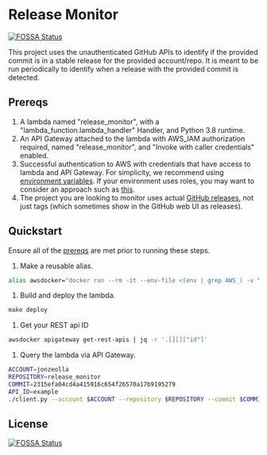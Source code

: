 # Release Monitor
[![FOSSA Status](https://app.fossa.com/api/projects/git%2Bgithub.com%2FJonZeolla%2Frelease_monitor.svg?type=shield)](https://app.fossa.com/projects/git%2Bgithub.com%2FJonZeolla%2Frelease_monitor?ref=badge_shield)


This project uses the unauthenticated GitHub APIs to identify if the provided commit is in a stable release for the provided account/repo. It is meant to be run periodically to identify when a release with the provided commit is detected.

## Prereqs
1. A lambda named "release_monitor", with a "lambda_function.lambda_handler" Handler, and Python 3.8 runtime.
1. An API Gateway attached to the lambda with AWS_IAM authorization required, named "release_monitor", and "Invoke with caller credentials" enabled.
1. Successful authentication to AWS with credentials that have access to lambda and API Gateway. For simplicity, we recommend using [environment variables](https://docs.aws.amazon.com/cli/latest/userguide/cli-configure-envvars.html). If your environment uses roles, you may want to consider an approach such as [this](https://github.com/JonZeolla/Configs/blob/15f088ff9a61ba9dffd4912914801692fd37eb60/apple/productivity/.zshrc#L160-L187).
1. The project you are looking to monitor uses actual [GitHub releases](https://docs.github.com/en/free-pro-team@latest/github/administering-a-repository/about-releases), not just tags (which sometimes show in the GitHub web UI as releases).

## Quickstart
Ensure all of the [prereqs](#prereqs) are met prior to running these steps.

1. Make a reusable alias.
```bash
alias awsdocker="docker run --rm -it --env-file <(env | grep AWS_) -v \$(pwd):/usr/src/app/ -v \${HOME}/.aws:/root/.aws seiso/easy_infra:latest aws"
```
1. Build and deploy the lambda.
```bash
make deploy
```
1. Get your REST api ID
```bash
awsdocker apigateway get-rest-apis | jq -r '.[][]["id"]'
```
1. Query the lambda via API Gateway.
```bash
ACCOUNT=jonzeolla
REPOSITORY=release_monitor
COMMIT=2315efa04cd4a415916c654f26570a17b9195279
API_ID=example
./client.py --account $ACCOUNT --repository $REPOSITORY --commit $COMMIT --rest-api-id $API_ID
```



## License
[![FOSSA Status](https://app.fossa.com/api/projects/git%2Bgithub.com%2FJonZeolla%2Frelease_monitor.svg?type=large)](https://app.fossa.com/projects/git%2Bgithub.com%2FJonZeolla%2Frelease_monitor?ref=badge_large)